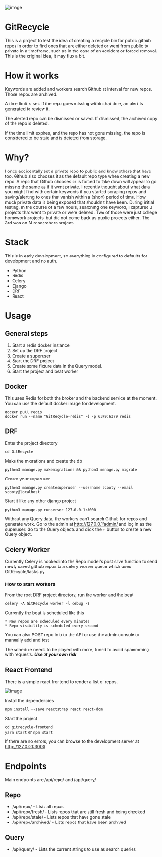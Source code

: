 ![image](https://user-images.githubusercontent.com/46699116/79952710-abddf180-842f-11ea-90ef-425533be91bf.png)

# GitRecycle

This is a project to test the idea of creating a recycle bin for public github repos in order to find ones that are either deleted or went from public to private in a timeframe, such as in the case of an accident or forced removal. This is the original idea, it may flux a bit.

# How it works

Keywords are added and workers search Github at interval for new repos. Those repos are archived.

A time limit is set. If the repo goes missing within that time, an alert is generated to review it.

The alerted repo can be dismissed or saved. If dismissed, the archived copy of the repo is deleted.

If the time limit expires, and the repo has not gone missing, the repo is considered to be stale and is deleted from storage.

# Why?

I once accidentally set a private repo to public and know others that have too. Github also chooses it as the default repo type when creating a new repo. A repo that Github chooses or is forced to take down will appear to go missing the same as if it went private. I recently thought about what data you might find with certain keywords if you started scraping repos and saving/alerting to ones that vanish within a (short) period of time. How much private data is being exposed that shouldn't have been. During initial testing, in the course of a few hours, searching one keyword, I captured 3 projects that went to private or were deleted. Two of those were just college homework projects, but did not come back as public projects either. The 3rd was an AI researchers project.

# Stack

This is in early development, so everything is configured to defaults for development and no auth.

* Python
* Redis
* Celery
* Django
* DRF
* React

# Usage

## General steps
1. Start a redis docker instance
1. Set up the DRF project
1. Create a superuser 
1. Start the DRF project
1. Create some fixture data in the Query model.
1. Start the project and beat worker

## Docker

This uses Redis for both the broker and the backend service at the moment. You can use the default docker image for development.

`docker pull redis`  
`docker run --name "GitRecycle-redis" -d -p 6379:6379 redis`  

## DRF

Enter the project directory

`cd GitRecycle`

Make the migrations and create the db

`python3 manage.py makemigrations && python3 manage.py migrate`

Create your superuser

`python3 manage.py createsuperuser --username scooty --email scooty@localhost`

Start it like any other django project

`python3 manage.py runserver 127.0.0.1:8000`

Without any Query data, the workers can't search Github for repos and generate work. Go to the admin at http://127.0.0.1/admin/ and log in as the superuser. Go to the Query objects and click the + button to create a new Query object.

## Celery Worker

Currently Celery is hooked into the Repo model's post save function to send newly saved github repos to a celery worker queue which uses GitRecycle/tasks.py

### How to start workers

From the root DRF project directory, run the worker and the beat

`celery -A GitRecycle worker -l debug -B`

Currently the beat is scheduled like this
	
	* New repos are scheduled every minutes
	* Repo visibility is scheduled every second

You can also POST repo info to the API or use the admin console to manually add and test

The schedule needs to be played with more, tuned to avoid spammming with requests. ***Use at your own risk***

## React Frontend

There is a simple react frontend to render a list of repos.

![image](https://user-images.githubusercontent.com/46699116/80047048-3b7fb080-84c1-11ea-9adc-4390d086c036.png)

Install the dependencies

`npm install --save reactstrap react react-dom`

Start the project

`cd gitrecycle-frontend`  
`yarn start` or `npm start`  

If there are no errors, you can browse to the development server at http://127.0.0.1:3000

# Endpoints

Main endpoints are /api/repo/ and /api/query/

## Repo

*  /api/repo/ - Lists all repos
*  /api/repo/fresh/ - Lists repos that are still fresh and being checked
*  /api/repo/stale/ - Lists repos that have gone stale
*  /api/repo/archived/ - Lists repos that have been archived

## Query

*  /api/query/ - Lists the current strings to use as search queries
